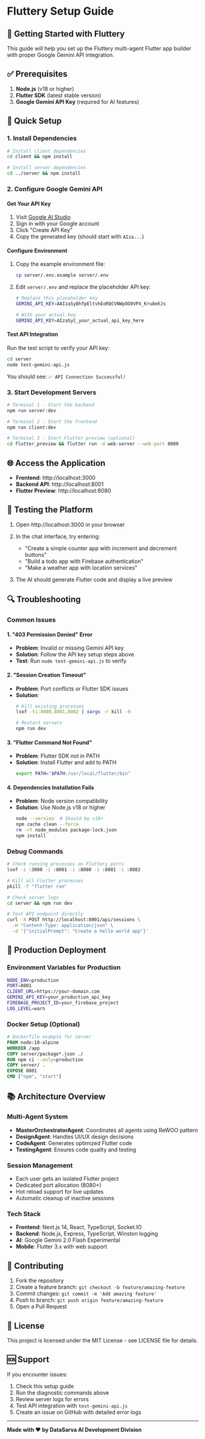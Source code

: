 # Fluttery Setup Guide

## 🚀 Getting Started with Fluttery

This guide will help you set up the Fluttery multi-agent Flutter app builder with proper Google Gemini API integration.

## ✅ Prerequisites

1. **Node.js** (v18 or higher)
2. **Flutter SDK** (latest stable version)
3. **Google Gemini API Key** (required for AI features)

## 🔧 Quick Setup

### 1. Install Dependencies

```bash
# Install client dependencies
cd client && npm install

# Install server dependencies
cd ../server && npm install
```

### 2. Configure Google Gemini API

#### Get Your API Key
1. Visit [Google AI Studio](https://makersuite.google.com/app/apikey)
2. Sign in with your Google account
3. Click "Create API Key"
4. Copy the generated key (should start with `AIza...`)

#### Configure Environment
1. Copy the example environment file:
   ```bash
   cp server/.env.example server/.env
   ```

2. Edit `server/.env` and replace the placeholder API key:
   ```bash
   # Replace this placeholder key
   GEMINI_API_KEY=AAIzaSyBhfpEltvhEoRQCVNWpOO0VPX_Kru8ehJs

   # With your actual key
   GEMINI_API_KEY=AIzaSyC_your_actual_api_key_here
   ```

#### Test API Integration
Run the test script to verify your API key:
```bash
cd server
node test-gemini-api.js
```

You should see: `✅ API Connection Successful!`

### 3. Start Development Servers

```bash
# Terminal 1 - Start the backend
npm run server:dev

# Terminal 2 - Start the frontend
npm run client:dev

# Terminal 3 - Start Flutter preview (optional)
cd flutter_preview && flutter run -d web-server --web-port 8080
```

## 🌐 Access the Application

- **Frontend**: http://localhost:3000
- **Backend API**: http://localhost:8001
- **Flutter Preview**: http://localhost:8080

## 🧪 Testing the Platform

1. Open http://localhost:3000 in your browser
2. In the chat interface, try entering:
   - "Create a simple counter app with increment and decrement buttons"
   - "Build a todo app with Firebase authentication"
   - "Make a weather app with location services"

3. The AI should generate Flutter code and display a live preview

## 🔍 Troubleshooting

### Common Issues

#### 1. "403 Permission Denied" Error
- **Problem**: Invalid or missing Gemini API key
- **Solution**: Follow the API key setup steps above
- **Test**: Run `node test-gemini-api.js` to verify

#### 2. "Session Creation Timeout"
- **Problem**: Port conflicts or Flutter SDK issues
- **Solution**:
  ```bash
  # Kill existing processes
  lsof -ti:8080,8081,8082 | xargs -r kill -9

  # Restart servers
  npm run dev
  ```

#### 3. "Flutter Command Not Found"
- **Problem**: Flutter SDK not in PATH
- **Solution**: Install Flutter and add to PATH
  ```bash
  export PATH="$PATH:/usr/local/flutter/bin"
  ```

#### 4. Dependencies Installation Fails
- **Problem**: Node version compatibility
- **Solution**: Use Node.js v18 or higher
  ```bash
  node --version  # Should be v18+
  npm cache clean --force
  rm -rf node_modules package-lock.json
  npm install
  ```

### Debug Commands

```bash
# Check running processes on Fluttery ports
lsof -i :3000 -i :8001 -i :8080 -i :8081 -i :8082

# Kill all Flutter processes
pkill -f "flutter run"

# Check server logs
cd server && npm run dev

# Test API endpoint directly
curl -X POST http://localhost:8001/api/sessions \
  -H "Content-Type: application/json" \
  -d '{"initialPrompt": "Create a hello world app"}'
```

## 🚀 Production Deployment

### Environment Variables for Production

```bash
NODE_ENV=production
PORT=8001
CLIENT_URL=https://your-domain.com
GEMINI_API_KEY=your_production_api_key
FIREBASE_PROJECT_ID=your_firebase_project
LOG_LEVEL=warn
```

### Docker Setup (Optional)

```dockerfile
# Dockerfile example for server
FROM node:18-alpine
WORKDIR /app
COPY server/package*.json ./
RUN npm ci --only=production
COPY server/ .
EXPOSE 8001
CMD ["npm", "start"]
```

## 📚 Architecture Overview

### Multi-Agent System
- **MasterOrchestratorAgent**: Coordinates all agents using ReWOO pattern
- **DesignAgent**: Handles UI/UX design decisions
- **CodeAgent**: Generates optimized Flutter code
- **TestingAgent**: Ensures code quality and testing

### Session Management
- Each user gets an isolated Flutter project
- Dedicated port allocation (8080+)
- Hot reload support for live updates
- Automatic cleanup of inactive sessions

### Tech Stack
- **Frontend**: Next.js 14, React, TypeScript, Socket.IO
- **Backend**: Node.js, Express, TypeScript, Winston logging
- **AI**: Google Gemini 2.0 Flash Experimental
- **Mobile**: Flutter 3.x with web support

## 🤝 Contributing

1. Fork the repository
2. Create a feature branch: `git checkout -b feature/amazing-feature`
3. Commit changes: `git commit -m 'Add amazing feature'`
4. Push to branch: `git push origin feature/amazing-feature`
5. Open a Pull Request

## 📄 License

This project is licensed under the MIT License - see LICENSE file for details.

## 🆘 Support

If you encounter issues:

1. Check this setup guide
2. Run the diagnostic commands above
3. Review server logs for errors
4. Test API integration with `test-gemini-api.js`
5. Create an issue on GitHub with detailed error logs

---

**Made with ❤️ by DataSarva AI Development Division**